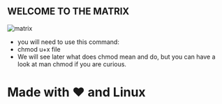 
## WELCOME TO THE MATRIX 

![matrix](https://user-images.githubusercontent.com/96126445/153769595-ce13a83d-b1de-47b1-83b0-336c3a4d3c6d.gif)





 - you will need to use this command:
 - chmod u+x file
 - We will see later what does chmod mean and do, but you can have a look at man chmod if you are curious.

# Made with :heart: and Linux
